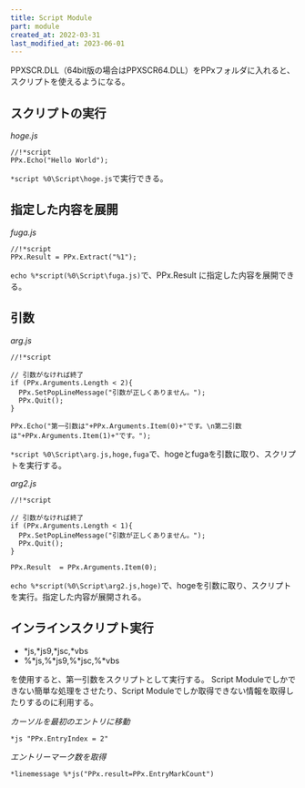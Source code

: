 ```yaml
---
title: Script Module
part: module
created_at: 2022-03-31
last_modified_at: 2023-06-01
---
```


PPXSCR.DLL（64bit版の場合はPPXSCR64.DLL）をPPxフォルダに入れると、スクリプトを使えるようになる。

## スクリプトの実行

_hoge.js_
```text
//!*script
PPx.Echo("Hello World");
```

`*script %0\Script\hoge.js`で実行できる。

## 指定した内容を展開

_fuga.js_
```text
//!*script
PPx.Result = PPx.Extract("%1");
```

`echo %*script(%0\Script\fuga.js)`で、PPx.Result に指定した内容を展開できる。

## 引数

_arg.js_
```text
//!*script

// 引数がなければ終了
if (PPx.Arguments.Length < 2){
  PPx.SetPopLineMessage("引数が正しくありません。");
  PPx.Quit();
}

PPx.Echo("第一引数は"+PPx.Arguments.Item(0)+"です。\n第二引数は"+PPx.Arguments.Item(1)+"です。");
```

`*script %0\Script\arg.js,hoge,fuga`で、hogeとfugaを引数に取り、スクリプトを実行する。

_arg2.js_
```text
//!*script

// 引数がなければ終了
if (PPx.Arguments.Length < 1){
  PPx.SetPopLineMessage("引数が正しくありません。");
  PPx.Quit();
}

PPx.Result  = PPx.Arguments.Item(0);
```

`echo %*script(%0\Script\arg2.js,hoge)`で、hogeを引数に取り、スクリプトを実行。指定した内容が展開される。

## インラインスクリプト実行

- *js,*js9,*jsc,*vbs
- %*js,%*js9,%*jsc,%*vbs

を使用すると、第一引数をスクリプトとして実行する。
Script Moduleでしかできない簡単な処理をさせたり、Script Moduleでしか取得できない情報を取得したりするのに利用する。

_カーソルを最初のエントリに移動_
```text
*js "PPx.EntryIndex = 2"
```

_エントリーマーク数を取得_
```text
*linemessage %*js("PPx.result=PPx.EntryMarkCount")
```

